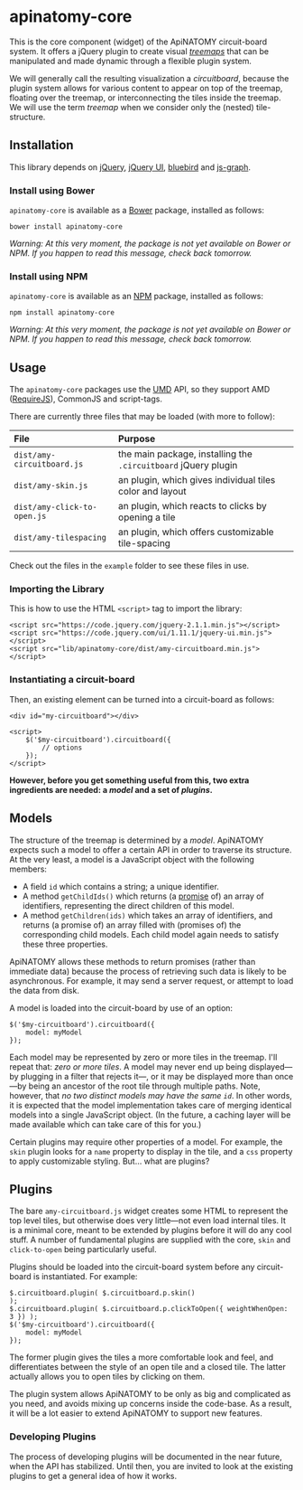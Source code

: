 # apinatomy-core

This is the core component (widget) of the ApiNATOMY circuit-board system. It offers a jQuery plugin to
create visual [*treemaps*](http://en.wikipedia.org/wiki/Treemapping) that can be manipulated and made
dynamic through a flexible plugin system.

We will generally call the resulting visualization a *circuitboard*, because the plugin system allows for
various content to appear on top of the treemap, floating over the treemap, or interconnecting the tiles
inside the treemap. We will use the term *treemap* when we consider only the (nested) tile-structure.


## Installation

This library depends on
[jQuery](https://github.com/jquery/jquery),
[jQuery UI](https://github.com/jquery/jquery-ui),
[bluebird](https://github.com/petkaantonov/bluebird) and
[js-graph](https://github.com/mhelvens/js-graph).

### Install using Bower

`apinatomy-core` is available as a [Bower](http://bower.io/) package, installed as follows:

    bower install apinatomy-core

*Warning: At this very moment, the package is not yet available on Bower or NPM.
 If you happen to read this message, check back tomorrow.*

### Install using NPM

`apinatomy-core` is available as an [NPM](https://www.npmjs.org) package, installed as follows:

    npm install apinatomy-core

*Warning: At this very moment, the package is not yet available on Bower or NPM.
 If you happen to read this message, check back tomorrow.*


## Usage

The `apinatomy-core` packages use the [UMD](https://github.com/umdjs/umd) API, so they support
AMD ([RequireJS](http://requirejs.org/)), CommonJS and script-tags.

There are currently three files that may be loaded (with more to follow):

| File                        | Purpose                                                        |
|:--------------------------- |:-------------------------------------------------------------- |
| `dist/amy-circuitboard.js`  | the main package, installing the `.circuitboard` jQuery plugin |
| `dist/amy-skin.js`          | an plugin, which gives individual tiles color and layout       |
| `dist/amy-click-to-open.js` | an plugin, which reacts to clicks by opening a tile            |
| `dist/amy-tilespacing`      | an plugin, which offers customizable tile-spacing              |

Check out the files in the `example` folder to see these files in use.

### Importing the Library

This is how to use the HTML `<script>` tag to import the library:

    <script src="https://code.jquery.com/jquery-2.1.1.min.js"></script>
    <script src="https://code.jquery.com/ui/1.11.1/jquery-ui.min.js"></script>
    <script src="lib/apinatomy-core/dist/amy-circuitboard.min.js"></script>

### Instantiating a circuit-board

Then, an existing element can be turned into a circuit-board as follows:

    <div id="my-circuitboard"></div>

    <script>
        $('$my-circuitboard').circuitboard({
            // options
        });
    </script>

**However, before you get something useful from this, two extra ingredients are needed:
  a *model* and a set of *plugins*.**


## Models

The structure of the treemap is determined by a *model*. ApiNATOMY expects such a model
to offer a certain API in order to traverse its structure. At the very least, a model is
a JavaScript object with the following members:

*  A field `id` which contains a string; a unique identifier.
*  A method `getChildIds()` which returns
   (a [promise](https://github.com/petkaantonov/bluebird#what-are-promises-and-why-should-i-use-them) of)
   an array of identifiers, representing the direct children of this model.
*  A method `getChildren(ids)` which takes an array of identifiers, and returns
   (a promise of) an array filled with (promises of) the corresponding child models.
   Each child model again needs to satisfy these three properties.

ApiNATOMY allows these methods to return promises (rather than immediate data) because
the process of retrieving such data is likely to be asynchronous. For example, it may
send a server request, or attempt to load the data from disk.

A model is loaded into the circuit-board by use of an option:

    $('$my-circuitboard').circuitboard({
        model: myModel
    });

Each model may be represented by zero or more tiles in the treemap. I'll repeat that:
*zero or more tiles*. A model may never end up being displayed—by plugging in a filter
that rejects it—, or it may be displayed more than once—by being an ancestor of the
root tile through multiple paths. Note, however, that *no two distinct models may have
the same `id`*. In other words, it is expected that the model implementation takes care
of merging identical models into a single JavaScript object. (In the future, a caching
layer will be made available which can take care of this for you.)

Certain plugins may require other properties of a model. For example, the `skin` plugin
looks for a `name` property to display in the tile, and a `css` property to apply
customizable styling. But… what are plugins?

## Plugins

The bare `amy-circuitboard.js` widget creates some HTML to represent the top level
tiles, but otherwise does very little—not even load internal tiles. It is a minimal
core, meant to be extended by plugins before it will do any cool stuff. A number of
fundamental plugins are supplied with the core, `skin` and `click-to-open` being
particularly useful.

Plugins should be loaded into the circuit-board system before any circuit-board is
instantiated. For example:

    $.circuitboard.plugin( $.circuitboard.p.skin()                             );
    $.circuitboard.plugin( $.circuitboard.p.clickToOpen({ weightWhenOpen: 3 }) );
    $('$my-circuitboard').circuitboard({
        model: myModel
    });

The former plugin gives the tiles a more comfortable look and feel, and differentiates
between the style of an open tile and a closed tile. The latter actually allows you to
open tiles by clicking on them.

The plugin system allows ApiNATOMY to be only as big and complicated as you need, and
avoids mixing up concerns inside the code-base. As a result, it will be a lot easier
to extend ApiNATOMY to support new features.

### Developing Plugins

The process of developing plugins will be documented in the near future, when the API
has stabilized. Until then, you are invited to look at the existing plugins to get a
general idea of how it works.
